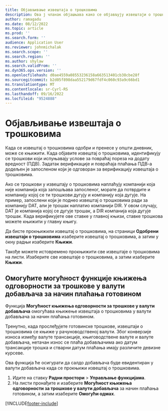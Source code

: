 ```yaml
---
title: Објављивање извештаја о трошковима
description: Ова ј чланак објашњава како се објављују извештаји о трошковима.
author: ramagadu
ms.date: 08/12/2022
ms.topic: article
ms.prod: ''
ms.search.form: ''
audience: Application User
ms.reviewer: johnmichalak
ms.search.scope: ''
ms.search.region: ''
ms.author: shylaw
ms.search.validFrom: ''
ms.dyn365.ops.version: ''
ms.openlocfilehash: d0ae4559a08553236158a663513401cb38cbe28f
ms.sourcegitcommit: b2d05f898daa552179d67fdf4c060c93a9c66bd1
ms.translationtype: MT
ms.contentlocale: sr-Cyrl-RS
ms.lasthandoff: 09/16/2022
ms.locfileid: "9524888"
---
```

# <a name="post-expense-reports"></a>Објављивање извештаја о трошковима

Када се извештај о трошковима одобри и пренесе у општи дневник, може се књижити. Када објавите извештај о трошковима, идентификују се трошкови који испуњавају услове за повраћај пореза на додату вредност (ПДВ). Задатак верификације и повраћаја плаћања ПДВ-а додељен је запосленом који је одговоран за верификацију извештаја о трошковима.

Ако се трошкови у извештају о трошковима наплаћују компанији која није компанија која запошљава запосленог, морате да потврдите и компанију којој се ти трошкови дугују и компанију која дугује. На пример, запослени који је поднео извештај о трошковима ради за компанију DAT, али је трошак наплатио компанији DIR. У овом случају, DAT је компанија којој се дугује трошак, а DIR компанија која дугује трошак. Када верификујете ове ставке у главној књизи, ставке трошкова можете књижити у главну књигу.

Да бисте прокњижили извештај о трошковима, на страници **Одобрени извештаји о трошковима** изаберите извештај о трошковима, а затим у окну радњи изаберите **Књижи**.

Такође можете истовремено прокњижити све извештаје о трошковима на листи. Изаберите све извештаје о трошковима, а затим изаберите **Књижи**.

## <a name="enable-the-ability-to-post-expense-liability-in-vendor-currency-for-cash-payment-method-feature"></a>Омогућите могућност функције књижења одговорности за трошкове у валути добављача за начин плаћања готовином

Функција **Могућност књижења одговорности за трошкове у валути добављача** омогућава књижење извештаја о трошковима у валути добављача за начин плаћања готовином.

Тренутно, када прослеђујете готовинске трошкове, извештаји о трошковима се књиже у рачуноводственој валути. Због конверзије износа између валуте трансакције, књиговодствене валуте и валуте добављача, нетачан износ се плаћа добављачима ако датум трансакције трошка и стварни датум плаћања имају различите девизне курсеве.

Ова функција ће осигурати да салдо добављача буде евидентиран у валути добављача када се прокњижи извештај о трошковима.

1. Идите на ставку **Радни простори** \> **Управљање функцијама**.
2. На листи пронађите и изаберите **Могућност књижења одговорности за трошкове у валути добављача** за начин плаћања готовином, а затим изаберите **Омогући одмах**.

[!INCLUDE[footer-include](../includes/footer-banner.md)]
